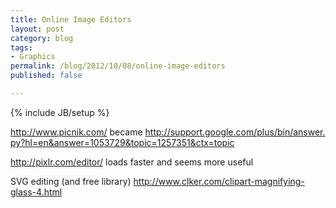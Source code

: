 ```yaml
---
title: Online Image Editors
layout: post
category: blog
tags:
- Graphics
permalink: /blog/2012/10/08/online-image-editors
published: false

---
```

{% include JB/setup %}
<div id="node-233" class="node node-blog node-promoted node-unpublished">
  <div class="content clearfix">
    <div class="field field-name-body field-type-text-with-summary field-label-hidden"><div class="field-items"><div class="field-item even"><p><a href="http://www.picnik.com/">http://www.picnik.com/</a> became <a href="http://support.google.com/plus/bin/answer.py?hl=en&amp;answer=1053729&amp;topic=1257351&amp;ctx=topic">http://support.google.com/plus/bin/answer.py?hl=en&amp;answer=1053729&amp;topic=1257351&amp;ctx=topic</a></p>
<p><a href="http://pixlr.com/editor/">http://pixlr.com/editor/</a> loads faster and seems more useful</p>
<p>SVG editing (and free library) <a href="http://www.clker.com/clipart-magnifying-glass-4.html">http://www.clker.com/clipart-magnifying-glass-4.html</a></p>
</div></div></div>  </div>
</div>
